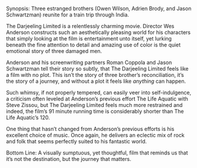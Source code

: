 Synopsis: Three estranged brothers (Owen Wilson, Adrien Brody, and Jason Schwartzman) reunite for a train trip through India.

The Darjeeling Limited is a relentlessly charming movie.  Director Wes Anderson constructs such an aesthetically pleasing world for his characters that simply looking at the film is entertainment unto itself, yet lurking beneath the fine attention to detail and amazing use of color is the quiet emotional story of three damaged men.

Anderson and his screenwriting partners Roman Coppola and Jason Schwartzman tell their story so subtly, that The Darjeeling Limited feels like a film with no plot.  This isn’t the story of three brother’s reconciliation, it’s the story of a journey, and without a plot it feels like <em>anything</em> can happen. 

Such whimsy, if not properly tempered, can easily veer into self-indulgence, a criticism often leveled at Anderson’s previous effort The Life Aquatic with Steve Zissou, but The Darjeeling Limited feels much more restrained and indeed, the film’s 91 minute running time is considerably shorter than The Life Aquatic’s 120. 

One thing that hasn’t changed from Anderson’s previous efforts is his excellent choice of music.  Once again, he delivers an eclectic mix of rock and folk that seems perfectly suited to his fantastic world.

Bottom Line: A visually sumptuous, yet thoughtful, film that reminds us that it’s not the destination, but the journey that matters.

